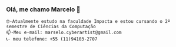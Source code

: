 ### Olá, me chamo Marcelo 👋
    🤓-Atualmente estudo na faculdade Impacta e estou cursando o 2º semestre de Ciências da Computação
    📫-Meu e-mail: marselo.cyberartist@gmail.com
    📞- meu telefone: +55 (11)94103-2707 

